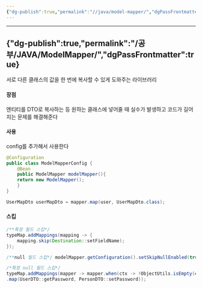 ```yaml
---
{"dg-publish":true,"permalink":"//java/model-mapper/","dgPassFrontmatter":true}
---
```



---
{"dg-publish":true,"permalink":"/공부/JAVA/ModelMapper/","dgPassFrontmatter":true}
---

서로 다른 클래스의 값을 한 번에 복사할 수 있게 도와주는 라이브러리

#### 장점
엔티티를 DTO로 복사하는 등 원하는 클래스에 넣어줄 때 실수가 발생하고 코드가 길어지는 문제를 해결해준다

#### 사용 
config를 추가해서 사용한다

````java
@Configuration 
public class ModelMapperConfig { 
	@Bean 
	public ModelMapper modelMapper(){ 
	return new ModelMapper(); 
	} 
}
````

````java
UserMapDto userMapDto = mapper.map(user, UserMapDto.class);
````

#### 스킵
````java
/**특정 필드 스킵*/ 
typeMap.addMappings(mapping -> {
	mapping.skip(Destination::setFieldName); 
}); 

/**null 필드 스킵*/ modelMapper.getConfiguration().setSkipNullEnabled(true); 

/*특정 null 필드 스킵*/ 
typeMap.addMappings(mapper -> mapper.when(ctx -> !ObjectUtils.isEmpty(ctx.getSource())) 
.map(UserDTO::getPassword, PersonDTO::setPassword));
````